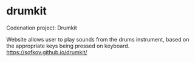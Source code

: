 # drumkit
Codenation project: Drumkit

Website allows user to play sounds from the drums instrument, based on the appropriate keys being pressed on keyboard. 
 https://sofkov.github.io/drumkit/
